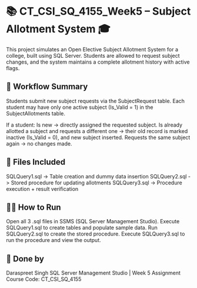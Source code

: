 # 📚 CT_CSI_SQ_4155_Week5 – Subject Allotment System 🎓
This project simulates an Open Elective Subject Allotment System for a college, built using SQL Server.
Students are allowed to request subject changes, and the system maintains a complete allotment history with active flags.

## 🚀 Workflow Summary
Students submit new subject requests via the SubjectRequest table.
Each student may have only one active subject (Is_Valid = 1) in the SubjectAllotments table.

If a student:
Is new → directly assigned the requested subject.
Is already allotted a subject and requests a different one → their old record is marked inactive (Is_Valid = 0), and new subject inserted.
Requests the same subject again → no changes made.

## 📂 Files Included
SQLQuery1.sql	-> Table creation and dummy data insertion
SQLQuery2.sql	-> Stored procedure for updating allotments
SQLQuery3.sql	-> Procedure execution + result verification

## 🧑‍💻 How to Run
Open all 3 .sql files in SSMS (SQL Server Management Studio).
Execute SQLQuery1.sql to create tables and populate sample data.
Run SQLQuery2.sql to create the stored procedure.
Execute SQLQuery3.sql to run the procedure and view the output.

## 🙌 Done by
Daraspreet Singh
SQL Server Management Studio | Week 5 Assignment
Course Code: CT_CSI_SQ_4155
